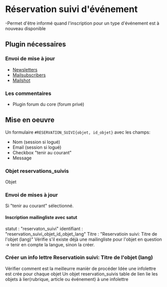 # Réservation suivi d&#039;événement
-Permet d'être informé quand l'inscription pour un type d'événement est à nouveau disponible

## Plugin nécessaires

### Envoi de mise à jour
- [Newsletters](https://contrib.spip.net/Newsletters)
- [Mailsubscribers](https://contrib.spip.net/Mailsubscribers)
- [Mailshot](https://contrib.spip.net/Mailshot)

### Les commentaires

- Plugin forum du core (forum privé)


## Mise en oeuvre
Un formulaire `#RESERVATION_SUIVI{objet, id_objet}` avec les champs:

- Nom (session si logué)
- Email (session si logué)
- Checkbox "tenir au courant"
- Message

### Objet reservations_suivis
Objet

### Envoi de mises à jour
Si "tenir au courant" sélectionné.

#### Inscription mailingliste avec satut
statut : "reservaton_suivi"
identifiant : "reservation_suivi_objet_id_objet_lang"
Titre : "Reservatioin suivi: Titre de l'objet (lang)"
Vérifie s'il existe déjà une mailingliste pour l'objet en question -> tenir en compte la langue, sinon la créer.

### Créer un info lettre Reservatioin suivi: Titre de l'objet (lang)
Vérifier comment est la meilleurre manièr de procéder
Idée une infolettre est crée pour chaque objet
Un objet reservation_suivis table de lien lie les objets à lier(rubrique, article ou événement) à une infolettre






